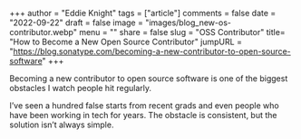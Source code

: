 +++
author = "Eddie Knight"
tags = ["article"]
comments = false
date = "2022-09-22"
draft = false
image = "images/blog_new-os-contributor.webp"
menu = ""
share = false
slug = "OSS Contributor"
title= "How to Become a New Open Source Contributor"
jumpURL = "https://blog.sonatype.com/becoming-a-new-contributor-to-open-source-software"
+++

Becoming a new contributor to open source software is one of the biggest obstacles I watch people hit regularly.

I’ve seen a hundred false starts from recent grads and even people who have been working in tech for years. The obstacle is consistent, but the solution isn’t always simple.